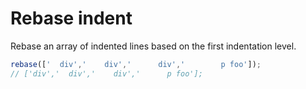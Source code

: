 # Rebase indent
Rebase an array of indented lines based on the first indentation level.

```js
rebase(['  div','    div','      div','        p foo']);
// ['div','  div','    div','      p foo'];
```